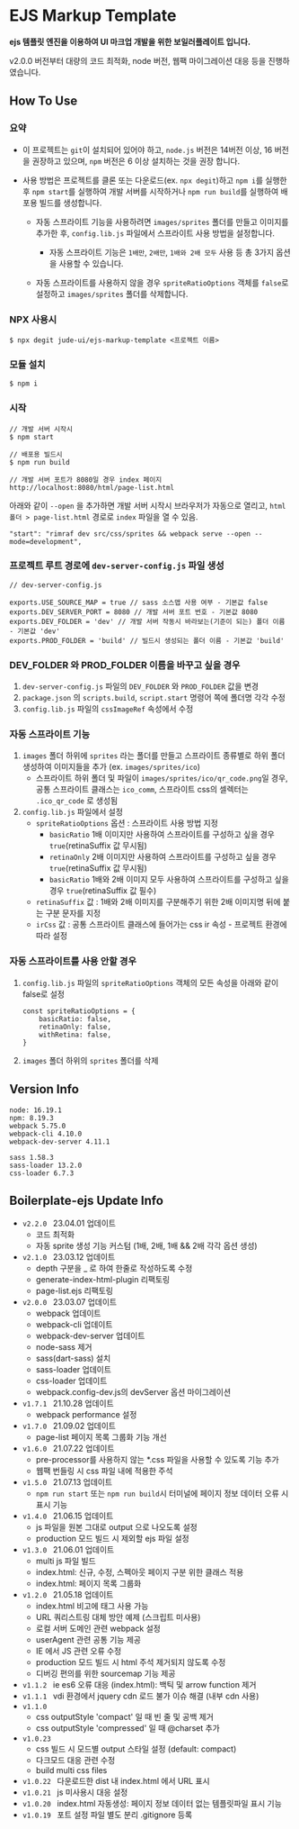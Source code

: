 # EJS Markup Template
**ejs 템플릿 엔진을 이용하여 UI 마크업 개발을 위한 보일러플레이트 입니다.**

v2.0.0 버전부터 대량의 코드 최적화, node 버전, 웹팩 마이그레이션 대응 등을 진행하였습니다.

## How To Use

### 요약
- 이 프로젝트는 `git`이 설치되어 있어야 하고, `node.js` 버전은 14버전 이상, 16 버전을 권장하고 있으며, `npm` 버전은 6 이상 설치하는 것을 권장 합니다.

- 사용 방법은 프로젝트를 클론 또는 다운로드(ex. `npx degit`)하고 `npm i`를 실행한 후 `npm start`를 실행하여 개발 서버를 시작하거나 `npm run build`를 실행하여 배포용 빌드를 생성합니다.

    - 자동 스프라이트 기능을 사용하려면 `images/sprites` 폴더를 만들고 이미지를 추가한 후, `config.lib.js` 파일에서 스프라이트 사용 방법을 설정합니다.
        - 자동 스프라이트 기능은 `1배만`, `2배만`, `1배와 2배 모두` 사용 등 총 3가지 옵션을 사용할 수 있습니다.

    - 자동 스프라이트를 사용하지 않을 경우 `spriteRatioOptions` 객체를 `false`로 설정하고 `images/sprites` 폴더를 삭제합니다.


### NPX 사용시
```
$ npx degit jude-ui/ejs-markup-template <프로젝트 이름>
```

### 모듈 설치
```
$ npm i
```
### 시작
```
// 개발 서버 시작시
$ npm start

// 배포용 빌드시
$ npm run build

// 개발 서버 포트가 8080일 경우 index 페이지
http://localhost:8080/html/page-list.html
```

아래와 같이 `--open` 을 추가하면 개발 서버 시작시 브라우저가 자동으로 열리고, `html 폴더 > page-list.html` 경로로 `index` 파일을 열 수 있음.
```
"start": "rimraf dev src/css/sprites && webpack serve --open --mode=development",
```

### 프로젝트 루트 경로에 `dev-server-config.js` 파일 생성
```
// dev-server-config.js

exports.USE_SOURCE_MAP = true // sass 소스맵 사용 여부 - 기본값 false
exports.DEV_SERVER_PORT = 8080 // 개발 서버 포트 번호 - 기본값 8080
exports.DEV_FOLDER = 'dev' // 개발 서버 작동시 바라보는(기준이 되는) 폴더 이름 - 기본값 'dev'
exports.PROD_FOLDER = 'build' // 빌드시 생성되는 폴더 이름 - 기본값 'build'
```

### DEV_FOLDER 와 PROD_FOLDER 이름을 바꾸고 싶을 경우
1. `dev-server-config.js` 파일의 `DEV_FOLDER` 와 `PROD_FOLDER` 값을 변경
2. `package.json` 의 `scripts.build`, `script.start` 명령어 쪽에 폴더명 각각 수정
3. `config.lib.js` 파일의 `cssImageRef` 속성에서 수정

### 자동 스프라이트 기능
1. `images` 폴더 하위에 `sprites` 라는 폴더를 만들고 스프라이트 종류별로 하위 폴더 생성하여 이미지들을 추가 (ex. `images/sprites/ico`)
    - 스프라이트 하위 폴더 및 파일이 `images/sprites/ico/qr_code.png`일 경우, 공통 스프라이트 클래스는 `ico_comm`, 스프라이트 css의 셀렉터는 `.ico_qr_code` 로 생성됨
2. `config.lib.js` 파일에서 설정
    - `spriteRatioOptions` 옵션 : 스프라이트 사용 방법 지정
        - `basicRatio` 1배 이미지만 사용하여 스프라이트를 구성하고 싶을 경우 `true`(retinaSuffix 값 무시됨)
        - `retinaOnly` 2배 이미지만 사용하여 스프라이트를 구성하고 싶을 경우 `true`(retinaSuffix 값 무시됨)
        - `basicRatio` 1배와 2배 이미지 모두 사용하여 스프라이트를 구성하고 싶을 경우 `true`(retinaSuffix 값 필수)
    - `retinaSuffix` 값 :  1배와 2배 이미지를 구분해주기 위한 2배 이미지명 뒤에 붙는 구분 문자를 지정
    - `irCss` 값 : 공통 스프라이트 클래스에 들어가는 css ir 속성 - 프로젝트 환경에 따라 설정

### 자동 스프라이트를 사용 안할 경우
1. `config.lib.js` 파일의 `spriteRatioOptions` 객체의 모든 속성을 아래와 같이 false로 설정
    ```
    const spriteRatioOptions = {
        basicRatio: false,
        retinaOnly: false,
        withRetina: false,
    }
    ```
2. `images` 폴더 하위의 `sprites` 폴더를 삭제

## Version Info
```
node: 16.19.1
npm: 8.19.3
webpack 5.75.0
webpack-cli 4.10.0
webpack-dev-server 4.11.1

sass 1.58.3
sass-loader 13.2.0
css-loader 6.7.3
```

## Boilerplate-ejs Update Info
- `v2.2.0 ` 23.04.01 업데이트
    - 코드 최적화
    - 자동 sprite 생성 기능 커스텀 (1배, 2배, 1배 && 2배 각각 옵션 생성)
- `v2.1.0 ` 23.03.12 업데이트
    - depth 구분을 _ 로 하여 한줄로 작성하도록 수정
    - generate-index-html-plugin 리팩토링
    - page-list.ejs 리팩토링
- `v2.0.0 ` 23.03.07 업데이트
    - webpack 업데이트
    - webpack-cli 업데이트
    - webpack-dev-server 업데이트
    - node-sass 제거
    - sass(dart-sass) 설치
    - sass-loader 업데이트
    - css-loader 업데이트
    - webpack.config-dev.js의 devServer 옵션 마이그레이션
- `v1.7.1 ` 21.10.28 업데이트
    - webpack performance 설정
- `v1.7.0 ` 21.09.02 업데이트
    - page-list 페이지 목록 그룹화 기능 개선
- `v1.6.0 ` 21.07.22 업데이트
    - pre-processor를 사용하지 않는 *.css 파일을 사용할 수 있도록 기능 추가
    - 웹팩 번들링 시 css 파일 내에 적용한 주석
- `v1.5.0 ` 21.07.13 업데이트
    - `npm run start` 또는 `npm run build`시 터미널에 페이지 정보 데이터 오류 시 표시 기능
- `v1.4.0 ` 21.06.15 업데이트
    - js 파일을 원본 그대로 output 으로 나오도록 설정
    - production 모드 빌드 시 제외할 ejs 파일 설정
- `v1.3.0 ` 21.06.01 업데이트
    - multi js 파일 빌드
    - index.html: 신규, 수정, 스펙아웃 페이지 구분 위한 클래스 적용
    - index.html: 페이지 목록 그룹화
- `v1.2.0 ` 21.05.18 업데이트
    - index.html 비고에 태그 사용 가능
    - URL 쿼리스트링 대체 방안 예제 (스크립트 미사용)
    - 로컬 서버 도메인 관련 webpack 설정
    - userAgent 관련 공통 기능 제공
    - IE 에서 JS 관련 오류 수정
    - production 모드 빌드 시 html 주석 제거되지 않도록 수정
    - 디버깅 편의를 위한 sourcemap 기능 제공
- `v1.1.2 ` ie es6 오류 대응 (index.html): 백틱 및 arrow function 제거
- `v1.1.1 ` vdi 환경에서 jquery cdn 로드 불가 이슈 해결 (내부 cdn 사용)
- `v1.1.0 `
    - css outputStyle 'compact' 일 때 빈 줄 및 공백 제거
    - css outputStyle 'compressed' 일 때 @charset 추가
- `v1.0.23 `
    - css 빌드 시 모드별 output 스타일 설정 (default: compact)
    - 다크모드 대응 관련 수정
    - build multi css files
- `v1.0.22 ` 다운로드한 dist 내 index.html 에서 URL 표시
- `v1.0.21 ` js 미사용시 대응 설정
- `v1.0.20 ` index.html 자동생성: 페이지 정보 데이터 없는 템플릿파일 표시 기능
- `v1.0.19 ` 포트 설정 파일 별도 분리 .gitignore 등록